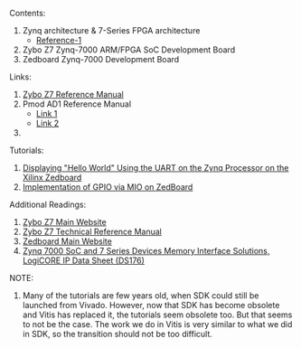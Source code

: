 Contents:
1) Zynq architecture & 7-Series FPGA architecture
   - [Reference-1](2_Zynq_Architecture_C7T.pdf)
2) Zybo Z7 Zynq-7000 ARM/FPGA SoC Development Board
3) Zedboard Zynq-7000 Development Board
   
Links:
1) [Zybo Z7 Reference Manual](https://digilent.com/reference/programmable-logic/zybo-z7/reference-manual)
2) Pmod AD1 Reference Manual
   - [Link 1](https://digilent.com/reference/pmod/pmodad1/reference-manual?redirect=1)
   - [Link 2](https://digilent.com/reference/pmod/pmodad1/start?srsltid=AfmBOooCFlo5c4yQ4HSvN0AYv5uxojle6DdbRSbTugZk2-r12hAPnNiF)
3) 

Tutorials:
1) [Displaying "Hello World" Using the UART on the Zynq Processor on the Xilinx Zedboard](https://youtu.be/oJ-Kl7PR0Oo?feature=shared)
2) [Implementation of GPIO via MIO on ZedBoard](https://youtu.be/qRKlKWHhkUc?feature=shared)
   
Additional Readings:
1) [Zybo Z7 Main Website](https://digilent.com/reference/programmable-logic/zybo-z7/start?srsltid=AfmBOopN7uKfjqV6cPSYC5BULxTQLSalCz9P4wHHEFmc3UUQrYhqpCC9) 
2) [Zybo Z7 Technical Reference Manual](https://docs.amd.com/r/en-US/ug585-zynq-7000-SoC-TRM/Programmable-Logic-Features-and-Descriptions)
3) [Zedboard Main Website](https://digilent.com/reference/programmable-logic/zedboard/start?srsltid=AfmBOoqFMqRs8EuEuzuW3a6XevHhIlWW80FaLX04CqQMJyEENWKjHxco)
4) [Zynq 7000 SoC and 7 Series Devices Memory Interface Solutions, LogiCORE IP Data Sheet (DS176)](https://docs.amd.com/r/en-US/ds176_7Series_MIS)

NOTE:
1) Many of the tutorials are few years old, when SDK could still be launched from Vivado. However, now that SDK has become obsolete and Vitis has replaced it, the tutorials seem obsolete too. But that seems to not be the case. The work we do in Vitis is very similar to what we did in SDK, so the transition should not be too difficult.

